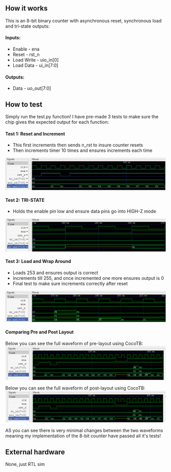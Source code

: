 <!---

This file is used to generate your project datasheet. Please fill in the information below and delete any unused
sections.

You can also include images in this folder and reference them in the markdown. Each image must be less than
512 kb in size, and the combined size of all images must be less than 1 MB.
-->

## How it works

This is an 8-bit binary counter with asynchronous reset, synchronous load and tri-state outputs:

#### Inputs:
- Enable - ena
- Reset - rst_n
- Load Write - uio_in[0]
- Load Data - ui_in[7:0]

#### Outputs:
- Data - uo_out[7:0]

## How to test

Simply run the test.py function! I have pre-made 3 tests to make sure the chip gives the expected output for each function:

#### Test 1:  Reset and Increment
- This first increments then sends n_rst to insure counter resets
- Then increments timer 10 times and ensures increments each time

![Test1](8BitC-Test1.png "Test1")

#### Test 2: TRI-STATE
- Holds the enable pin low and ensure data pins go into HIGH-Z mode

![Test2](8BitC-Test2.png "Test2")

#### Test 3: Load and Wrap Around
- Loads 253 and ensures output is correct
- Increments till 255, and once incremented one more ensures output is 0
- Final test to make sure increments correctly after reset

![Test3](8BitC-Test3.png "Test3")

#### Comparing Pre and Post Layout
Below you can see the full waveform of pre-layout using CocoTB:
![PreFull](8BitC_PRE.png "PreFull")

Below you can see the full waveform of post-layout using CocoTB:
![PostFull](Bit8C_POST.png "PostFull")

AS you can see there is very minimal changes between the two waveforms meaning my implementation of the 8-bit counter have passed all it's tests!

## External hardware

None, just RTL sim
